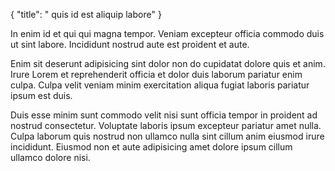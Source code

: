 {
  "title": " quis id est aliquip labore"
}

In enim id et qui qui magna tempor. Veniam excepteur officia commodo duis ut sint labore. Incididunt nostrud aute est proident et aute.

Enim sit deserunt adipisicing sint dolor non do cupidatat dolore quis et anim. Irure Lorem et reprehenderit officia et dolor duis laborum pariatur enim culpa. Culpa velit veniam minim exercitation aliqua fugiat laboris pariatur ipsum est duis.

Duis esse minim sunt commodo velit nisi sunt officia tempor in proident ad nostrud consectetur. Voluptate laboris ipsum excepteur pariatur amet nulla. Culpa laborum quis nostrud non ullamco nulla sint cillum anim eiusmod irure incididunt. Eiusmod non et aute adipisicing amet dolore ipsum cillum ullamco dolore nisi.